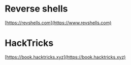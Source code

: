 # Reverse shells
[https://revshells.com](https://www.revshells.com)

# HackTricks
[https://book.hacktricks.xyz](https://book.hacktricks.xyz)
